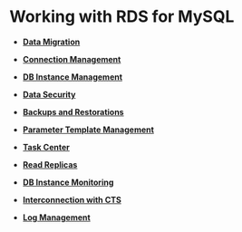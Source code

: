 # Working with RDS for MySQL<a name="en-us_topic_0044262671"></a>

-   **[Data Migration](data-migration.md)**  

-   **[Connection Management](connection-management.md)**  

-   **[DB Instance Management](db-instance-management.md)**  

-   **[Data Security](data-security.md)**  

-   **[Backups and Restorations](backups-and-restorations.md)**  

-   **[Parameter Template Management](parameter-template-management.md)**  

-   **[Task Center](task-center.md)**  

-   **[Read Replicas](read-replicas.md)**  

-   **[DB Instance Monitoring](db-instance-monitoring.md)**  

-   **[Interconnection with CTS](interconnection-with-cts.md)**  

-   **[Log Management](log-management.md)**  



